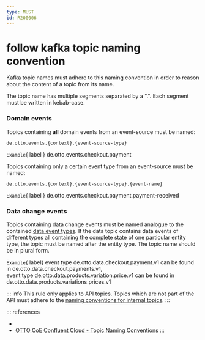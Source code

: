 ```yaml
---
type: MUST
id: R200006
---
```


# follow kafka topic naming convention

Kafka topic names must adhere to this naming convention in order to reason about the content of a topic from its name.

The topic name has multiple segments separated by a ".". Each segment must be written in kebab-case.

### Domain events

Topics containing **all** domain events from an event-source must be named:

```text
de.otto.events.{context}.{event-source-type}
```

`Example`{ label } de.otto.events.checkout.payment

Topics containing only a certain event type from an event-source must be named:

```text
de.otto.events.{context}.{event-source-type}.{event-name}
```

`Example`{ label } de.otto.events.checkout.payment.payment-received

### Data change events

Topics containing data change events must be named analogue to the contained [data event types](@guidelines/R200009).
If the data topic contains data events of different types all containing the complete state of one particular entity type, the topic must be named after the entity type. The topic name should be in plural form.

`Example`{ label} event type de.otto.data.checkout.payment.v1 can be found in de.otto.data.checkout.payments.v1,<br /> event type de.otto.data.products.variation.price.v1 can be found in de.otto.data.products.variations.prices.v1

::: info
This rule only applies to API topics. Topics which are not part of the API must adhere to the [naming conventions for internal topics](https://confluence.otto.de/pages/viewpage.action?spaceKey=KAFKA&title=08.1.2+Topic+Naming+Conventions).
:::

::: references

- [](@guidelines/r200004)
- [OTTO CoE Confluent Cloud - Topic Naming Conventions](https://confluence.otto.de/pages/viewpage.action?spaceKey=KAFKA&title=08.1.2+Topic+Naming+Conventions)
  :::
